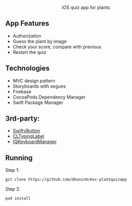 <p align="center">  
iOS quiz app for plants
</p>


## App Features

* Authorization
* Guess the plant by image
* Check your score, compare with previous
* Restart the quiz


## Technologies

* MVC design pattern
* Storyboards with segues
* Firebase
* CocoaPods Dependency Manager
* Swift Package Manager


## 3rd-party:

* [SwiftyButton](https://github.com/TakeScoop/SwiftyButton)
* [CLTypingLabel](https://github.com/cl7/CLTypingLabel)
* [IQKeyboardManager](https://github.com/hackiftekhar/IQKeyboardManager)


## Running

Step 1:
```
git clone https://github.com/dkunin9/mvc-plantquizapp
```

Step 2: 
```
pod install
```

